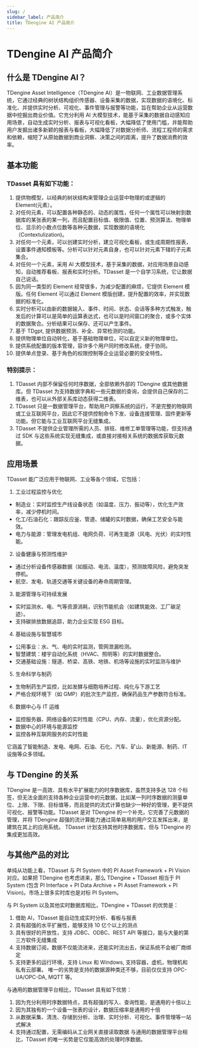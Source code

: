 ```yaml
---
slug: /
sidebar_label: 产品简介
title: TDengine AI 产品简介
---
```


# TDengine AI 产品简介

## 什么是 TDengine AI？

TDengine Asset Intelligence（TDengine AI）是一物联网、工业数据管理系统，它通过经典的树状结构组织传感器、设备采集的数据，实现数据的语境化、标准化、并提供实时分析、可视化、事件管理与报警等功能，旨在帮助企业从运营数据中挖掘出商业价值。它充分利用 AI 大模型技术，能基于采集的数据自动感知应用场景，自动生成实时分析、报表与可视化看板，大幅降低了使用门槛，并能帮助用户发掘出诸多新颖的报表与看板，大幅降低了对数据分析师、流程工程师的需求和依赖，缩短了从原始数据到商业洞察、决策之间的距离，提升了数据消费的效率。

## 基本功能

### TDasset 具有如下功能：
1. 提供物模型，以经典的树状结构来管理企业运营中物理的或逻辑的 Element(元素）。
2. 对任何元素，可以配置各种静态的、动态的属性，任何一个属性可以映射到数据库的某张表的某一列，而且配置目标值、极限值、位置、预测算法、物理单位、显示的小数点位数等各种元数据，实现数据的语境化（Contextulization)。
3. 对任何一个元素，可以创建实时分析，建立可视化看板，或生成周期性报表，设置事件通知模板等。分析可以针对元素自身，也可以针对元素下辖的子元素集合。
4. 对任何一个元素，采用 AI 大模型技术，基于采集的数据，对应用场景自动感知，自动推荐看板、报表和实时分析。TDasset 是一个自学习系统，它让数据自己说话。
5. 因为同一类型的 Element 经常很多，为减少配置的麻烦，它提供 Element 模版。任何 Element 可以通过 Element 模版创建，提升配置的效率，并实现数据的标准化。
6. 实时分析可以由新的数据输入、事件、时间、状态、会话等多种方式触发，触发后的计算可以是简单的运算表达式，也可以是时间窗口的聚合，或多个实体的数据聚合。分析结果可以保存、还可以产生事件。
7. 基于 TDgpt, 提供数据预测、补全、异常检测的功能。
8. 提供物理单位自动转化，基于基础物理单位，可以自定义新的物理单位。
9. 提供系统配置的版本管理，容许多个用户同时修改系统，便于协同。
10. 提供单点登录、基于角色的权限控制等企业运营必要的安全特性。

### 特别提示：
1. TDasset 内部不保留任何时序数据，全部依赖外部的 TDengine 或其他数据库。但 TDasset 为支持数据字典和一些元数据的查询，会提供自己保存的二维表，也可以从外部关系库动态获得二维表。
2. TDasset 只是一数据管理平台，帮助用户洞察系统的运行，不是完整的物联网或工业互联网平台，因此它不提供控制命令下发、设备连接管理、固件更新等功能。但它能与工业互联网平台无缝集成。
3. TDasset 不提供企业管理所需的人员、排班、维修工单管理等功能，但支持通过 SDK 与这些系统实现无缝集成，或直接对接相关系统的数据库获取元数据。

## 应用场景

TDasset 能广泛应用于物联网、工业等各个领域，它包括：
1. 工业过程监控与优化
  - 制造业：实时监控生产线设备状态（如温度、压力、振动等），优化生产效率，减少停机时间。
  - 化工/石油石化：跟踪反应釜、管道、储罐的实时数据，确保工艺安全与能效。
  - 电力与能源：管理发电机组、电网负荷、可再生能源（风电、光伏）的实时性能。
2. 设备健康与预测性维护
  - 通过分析设备传感器数据（如振动、电流、温度），预测故障风险，避免突发停机。
  - 航空、发电、轨道交通等关键设备的寿命周期管理。
3. 能源管理与可持续发展
  - 实时监测水、电、气等资源消耗，识别节能机会（如建筑能效、工厂碳足迹）。
  - 支持碳排放数据追踪，助力企业实现 ESG 目标。
4. 基础设施与智慧城市
  - 公用事业：水、气、电的实时监测，管网泄漏检测。
  - 智慧建筑：楼宇自动化系统（HVAC、照明等）的实时数据整合。
  - 交通基础设施：隧道、桥梁、高铁、地铁、机场等设施的实时监测与维护
5. 生命科学与制药
  - 生物制药生产监控，比如发酵与细胞培养过程、纯化与下游工艺
  - 严格合规环境下（如 GMP）的批次生产监控，确保药品生产参数符合标准。
6. 数据中心与 IT 运维
  - 监控服务器、网络设备的实时性能（CPU、内存、流量），优化资源分配。
  - 数据中心的环境与能源监控
  - 监控各种互联网服务的实时性能

它涵盖了智能制造、发电、电网、石油、石化、汽车、矿山、新能源、制药、IT 设施等众多领域。

## 与 TDengine 的关系

TDengine 是一高效、具有水平扩展能力的时序数据库，虽然支持多达 128 个标签，但无法全面的支持各种企业运营中的元数据，比如某一列时序数据的测量单位、上限、下限、目标值等，而且提供的流式计算也缺少一种好的管理，更不提供可视化、报警等功能。TDasset 是对 TDengine 的一个补充，它完善了元数据的管理，并将 TDengine 超强的流计算能力通过简单易用的用户交互发挥出来，是建筑在其上的应用系统。
TDasset 计划支持其他时序数据库，但与 TDengine 的集成更加高效。

## 与其他产品的对比

单纯从功能上看，TDasset 与 PI System 中的 PI Asset Framework + PI Vision 对应。如果把 TDengine 也考虑进来，那么 TDengine + TDasset 相当于 PI System (包含 PI Interface + PI Data Archive + PI Asset Framework + PI Vision)。市场上很多实时库也是对标 PI System。

与 PI System 以及其他实时数据库相比，TDengine  + TDasset 的优势是：
1. 借助 AI，TDasset 能自动生成实时分析、看板与报表
2. 具有超强的水平扩展性，能够支持 10 亿个以上的测点
3. 具有很好的开放性，支持 JDBC、ODBC、REST API 等接口，能与大量的第三方软件无缝集成
4. 支持数据订阅，数据不仅能流进来，还能实时流出去，保证系统不会被厂商绑定
5. 支持更多的运行环境，支持 Linux 和 Windows, 支持容器，虚机，物理机和私有云部署。
唯一的劣势是支持的数据源种类还不够，目前仅仅支持 OPC-UA/OPC-DA, MQTT 等。

与通用的数据管理平台相比，TDasset 具有如下优势：
1. 因为充分利用时序数据特点，具有超强的写入、查询性能，是通用的十倍以上
2. 因为其独有的一个设备一张表的设计，数据压缩率是通用的十倍
3. 从数据采集、清洗、存储到分析、治理、实时分析、可视化、事件管理等一站式解决
4. 支持通过配置，无需编码从工业网关直接读取数据
与通用的数据管理平台相比，TDasset 的唯一劣势是它仅能高效的处理时序数据。